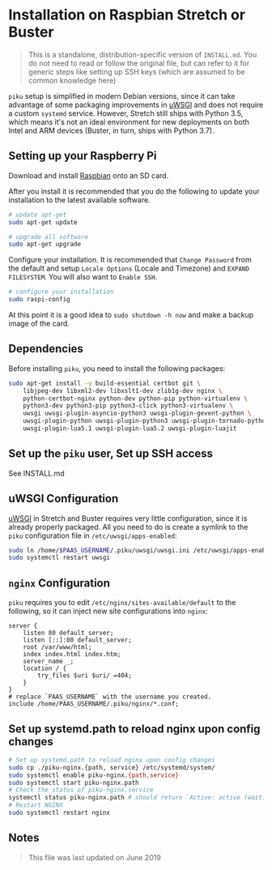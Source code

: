 # Installation on Raspbian Stretch or Buster

> This is a standalone, distribution-specific version of `INSTALL.md`. You do not need to read or follow the original file, but can refer to it for generic steps like setting up SSH keys (which are assumed to be common knowledge here)

`piku` setup is simplified in modern Debian versions, since it can take advantage of some packaging improvements in [uWSGI][uwsgi] and does not require a custom `systemd` service. However, Stretch still ships with Python 3.5, which means it's not an ideal environment for new deployments on both Intel and ARM devices (Buster, in turn, ships with Python 3.7).

## Setting up your Raspberry Pi

Download and install [Raspbian](https://www.raspberrypi.org/downloads/raspbian/) onto an SD card.

After you install it is recommended that you do the following to update your installation to the latest available software.

```bash
# update apt-get
sudo apt-get update

# upgrade all software
sudo apt-get upgrade
```

Configure your installation.  It is recommended that `Change Password` from the default and setup `Locale Options` (Locale and Timezone) and `EXPAND FILESYSTEM`.  You will also want to `Enable SSH`.
```bash
# configure your installation
sudo raspi-config
```

At this point it is a good idea to `sudo shutdown -h now` and make a backup image of the card.

## Dependencies

Before installing `piku`, you need to install the following packages:

```bash
sudo apt-get install -y build-essential certbot git \
    libjpeg-dev libxml2-dev libxslt1-dev zlib1g-dev nginx \
    python-certbot-nginx python-dev python-pip python-virtualenv \
    python3-dev python3-pip python3-click python3-virtualenv \
    uwsgi uwsgi-plugin-asyncio-python3 uwsgi-plugin-gevent-python \
    uwsgi-plugin-python uwsgi-plugin-python3 uwsgi-plugin-tornado-python \
    uwsgi-plugin-lua5.1 uwsgi-plugin-lua5.2 uwsgi-plugin-luajit
```
## Set up the `piku` user, Set up SSH access

See INSTALL.md

## uWSGI Configuration

[uWSGI][uwsgi] in Stretch and Buster requires very little configuration, since it is already properly packaged. All you need to do is create a symlink to the `piku` configuration file in `/etc/uwsgi/apps-enabled`:

```bash
sudo ln /home/$PAAS_USERNAME/.piku/uwsgi/uwsgi.ini /etc/uwsgi/apps-enabled/piku.ini
sudo systemctl restart uwsgi
```

## `nginx` Configuration

`piku` requires you to edit `/etc/nginx/sites-available/default` to the following, so it can inject new site configurations into `nginx`:

```
server {
    listen 80 default_server;
    listen [::]:80 default_server;
    root /var/www/html;
    index index.html index.htm;
    server_name _;
    location / {
        try_files $uri $uri/ =404;
    }
}
# replace `PAAS_USERNAME` with the username you created.
include /home/PAAS_USERNAME/.piku/nginx/*.conf;
```

## Set up systemd.path to reload nginx upon config changes

```bash
# Set up systemd.path to reload nginx upon config changes
sudo cp ./piku-nginx.{path, service} /etc/systemd/system/
sudo systemctl enable piku-nginx.{path,service}
sudo systemctl start piku-nginx.path
# Check the status of piku-nginx.service
systemctl status piku-nginx.path # should return `Active: active (waiting)`
# Restart NGINX
sudo systemctl restart nginx
```
## Notes

> This file was last updated on June 2019

[uwsgi]: https://github.com/unbit/uwsgi
